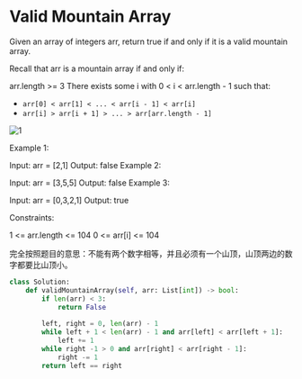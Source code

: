 # Valid Mountain Array

Given an array of integers arr, return true if and only if it is a valid mountain array.

Recall that arr is a mountain array if and only if:

arr.length >= 3
There exists some i with 0 < i < arr.length - 1 such that:

- `arr[0] < arr[1] < ... < arr[i - 1] < arr[i]`
- `arr[i] > arr[i + 1] > ... > arr[arr.length - 1]`

![1](https://assets.leetcode.com/uploads/2019/10/20/hint_valid_mountain_array.png)

Example 1:

Input: arr = [2,1]
Output: false
Example 2:

Input: arr = [3,5,5]
Output: false
Example 3:

Input: arr = [0,3,2,1]
Output: true

Constraints:

1 <= arr.length <= 104
0 <= arr[i] <= 104

完全按照题目的意思：不能有两个数字相等，并且必须有一个山顶，山顶两边的数字都要比山顶小。

```python
class Solution:
    def validMountainArray(self, arr: List[int]) -> bool:
        if len(arr) < 3:
            return False
        
        left, right = 0, len(arr) - 1
        while left + 1 < len(arr) - 1 and arr[left] < arr[left + 1]:
            left += 1
        while right -1 > 0 and arr[right] < arr[right - 1]:
            right -= 1
        return left == right
```
